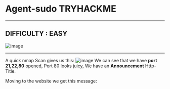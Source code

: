 # Agent-sudo TRYHACKME
***
## DIFFICULTY : EASY
![image](https://github.com/sec-fortress/sec-fortress.github.io/assets/132317714/fa537622-4898-4eb1-a32a-7e255ca2057b)


***

A quick nmap Scan gives us this:
![image](https://github.com/sec-fortress/sec-fortress.github.io/assets/132317714/09b58d7a-6158-4f3a-ac3b-20ea92a959d3)
We can see that we have **port 21,22,80** opened, Port 80 looks juicy, We have an **Announcement** Http-Title.

Moving to the website we get this message:


